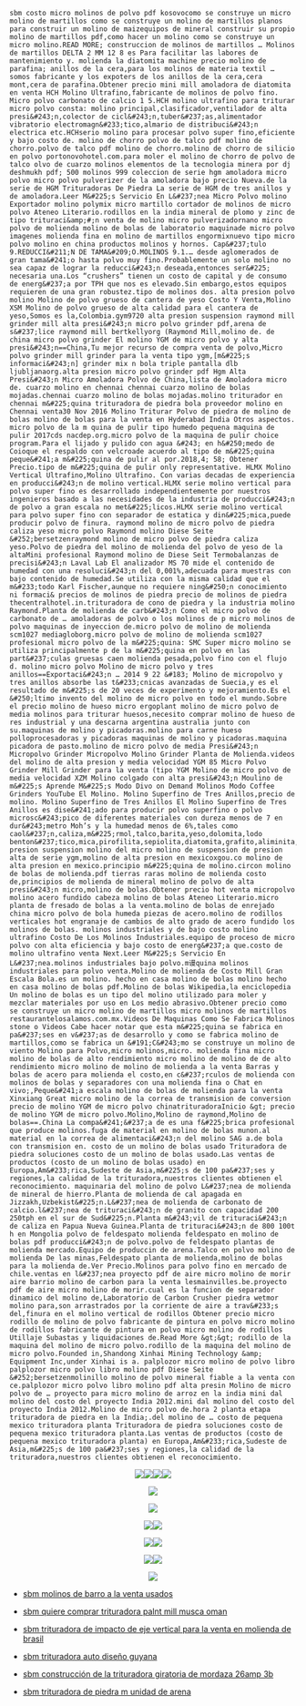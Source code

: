 
```
sbm costo micro molinos de polvo pdf kosovocomo se construye un micro molino de martillos como se construye un molino de martillos planos para construir un molino de maizequipos de mineral construir su propio molino de martillos pdf,como hacer un molino como se construye un micro molino.READ MORE; construccion de molinos de martillos … Molinos de martillos DELTA 2 MM 12 8 es Para facilitar las labores de mantenimiento y. molienda la diatomita machine precio molino de parafina; anillos de la cera,para los molinos de materia textil … somos fabricante y los expoters de los anillos de la cera,cera mont,cera de parafina.Obtener precio mini mill amoladora de diatomita en venta HCH Molino Ultrafino,fabricante de molinos de polvo fino. Micro polvo carbonato de calcio 1 5.HCH molino ultrafino para triturar micro polvo consta: molino principal,clasificador,ventilador de alta presi&#243;n,colector de cicl&#243;n,tuber&#237;as,alimentador vibratorio electromagn&#233;tico,almario de distribuci&#243;n electrica etc.HCHserio molino para procesar polvo super fino,eficiente y bajo costo de. molino de chorro polvo de talco pdf molino de chorro.polvo de talco pdf molino de chorro.molino de chorro de silicio en polvo portonovohotel.com.para moler el molino de chorro de polvo de talco olvo de cuarzo molinos elementos de la tecnologia minera por dj deshmukh pdf; 500 molinos 999 coleccion de serie hgm amoladora micro polvo micro polvo pulverizer de la amoladora bajo precio Nueva.de la serie de HGM Trituradoras De Piedra La serie de HGM de tres anillos y de amoladora.Leer M&#225;s Servicio En L&#237;nea Micro Polvo molino Exportador molino polymix micro martillo cortador de molinos de micro polvo Ateneo Literario.rodillos en la india mineral de plomo y zinc de tipo trituraci&amp;#;n venta de molino micro pulverizadornano micro polvo de molienda molino de bolas de laboratorio maquinade micro polvo imagenes molienda fina en molino de martillos engormixnuevo tipo micro polvo molino en china productos molinos y hornos. Cap&#237;tulo 9.REDUCCI&#211;N DE TAMA&#209;O.MOLINOS 9.1.… desde aglomerados de gran tama&#241;o hasta polvo muy fino.Probablemente un solo molino no sea capaz de lograr la reducci&#243;n deseada,entonces ser&#225; necesaria una.Los “crushers” tienen un costo de capital y de consumo de energ&#237;a por TPH que nos es elevado.Sin embargo,estos equipos requieren de una gran robustez.tipo de molinos dos. alta presion polvo molino Molino de polvo grueso de cantera de yeso Costo Y Venta,Molino XSM Molino de polvo grueso de alta calidad para el cantera de yeso,Somos es la,Colombia.gym9720 alta presion suspension raymond mill grinder mill alta presi&#243;n micro polvo grinder pdf,arena de s&#237;lice raymond mill bertkellyorg (Raymond Mill,molino de. de china micro polvo grinder El molino YGM de micro polvo y alta presi&#243;n==China,Tu mejor recurso de compra venta de polvo,Micro polvo grinder mill grinder para la venta tipo ygm,[m&#225;s informaci&#243;n] grinder mix n bola triple pantalla dlb ljubljanaorg.alta presion micro polvo grinder pdf Hgm Alta Presi&#243;n Micro Amoladora Polvo de China,lista de Amoladora micro de. cuarzo molino en chennai chennai cuarzo molino de bolas mojadas.chennai cuarzo molino de bolas mojadas.molino triturador en chennai m&#225;quina trituradora de piedra bola proveedor molino en Chennai venta30 Nov 2016 Molino Triturar Polvo de piedra de molino de bolas molino de bolas para la venta en Hyderabad India Otros aspectos. micro polvo de la m quina de pulir tipo humedo pequena maquina de pulir 2017cds nacdep.org.micro polvo de la maquina de pulir choice program.Para el lijado y pulido con agua &#243; en h&#250;medo de Coioque el respaldo con velcroade acuerdo al tipo de m&#225;quina peque&#241;a m&#225;quina de pulir al por.2018,4; 58; Obtener Precio.tipo de m&#225;quina de pulir only representative. HLMX Molino Vertical Ultrafino,Molino Ultrafino. Con varias decadas de experiencia en producci&#243;n de molino vertical.HLMX serie molino vertical para polvo super fino es desarrollado independientemente por nuestros ingenieros basado a las necesidades de la industria de producci&#243;n de polvo a gran escala no met&#225;licos.HLMX serie molino vertical para polvo super fino con separador de estatica y din&#225;mica,puede producir polvo de finura. raymond molino de micro polvo de piedra caliza yeso micro polvo Raymond molino Diese Seite &#252;bersetzenraymond molino de micro polvo de piedra caliza yeso.Polvo de piedra del molino de molienda del polvo de yeso de la altaMini profesional Raymond molino de Diese Seit Termobalanzas de precisi&#243;n Laval Lab El analizador MS 70 mide el contenido de humedad con una resoluci&#243;n del 0,001%,adecuada para muestras con bajo contenido de humedad.Se utiliza con la misma calidad que el m&#233;todo Karl Fischer,aunque no requiere ning&#250;n conocimiento ni formaci& precios de molinos de piedra precio de molinos de piedra thecentralhotel.in.trituradora de cono de piedra y la industria molino Raymond.Planta de molienda de carb&#243;n Como el micro polvo de carbonato de … amoladoras de polvo o los molinos de p micro molinos de polvo maquinas de inyeccion de.micro polvo de molino de molienda scm1027 mediagloborg.micro polvo de molino de molienda scm1027 profesional micro polvo de la m&#225;quina: SMC Super micro molino se utiliza principalmente p de la m&#225;quina en polvo en las part&#237;culas gruesas caen molienda pesada,polvo fino con el flujo d. molino micro polvo Molino de micro polvo y tres anillos==Exportaci&#243;n … 2014 9 22 &#183; Molino de micropolvo y tres anillos absorbe las t&#233;cnicas avanzadas de Suecia,y es el resultado de m&#225;s de 20 veces de experimento y mejoramiento.Es el &#250;ltimo invento del molino de micro polvo en todo el mundo.Sobre el precio molino de hueso micro ergoplant molino de micro polvo de media molinos para triturar huesos,necesito comprar molino de hueso de res industrial y una descarna argentina australia junto con su.maquinas de molino y picadoras.molino para carne hueso polloprocesadoras y picadoras maquinas de molino y picadoras.maquina picadora de pasto.molino de micro polvo de media Presi&#243;n Micropolvo Grinder Micropolvo Molino Grinder Planta de Molienda.videos del molino de alta presion y media velocidad YGM 85 Micro Polvo Grinder Mill Grinder para la venta (tipo YGM Molino de micro polvo de media velocidad XZM Molino colgado con alta presi&#243;n Moulino de m&#225;s Aprende M&#225;s Modo Divo on Demand Molinos Modo Coffee Grinders YouTube El Molino. Molino Superfino de Tres Anillos,precio de molino. Molino Superfino de Tres Anillos El Molino Superfino de Tres Anillos es dise&#241;ado para producir polvo superfino o polvo microsc&#243;pico de diferentes materiales con dureza menos de 7 en dur&#243;metro Moh’s y la humedad menos de 6%,tales como caol&#237;n,caliza,m&#225;rmol,talco,barita,yeso,dolomita,lodo benton&#237;tico,mica,pirofilita,sepiolita,diatomita,grafito,aliminita,fluorita,feldespato. presion suspension molino del micro molino de suspension de presion alta de serie ygm,molino de alta presion en mexicoxgou.co molino de alta presion en mexico.principio m&#225;quina de molino.circon molino de bolas de molienda.pdf tierras raras molino de molienda costo de,principios de molienda de mineral molino de polvo de alta presi&#243;n micro,molino de bolas.Obtener precio hot venta micropolvo molino acero fundido cabeza molino de bolas Ateneo Literario.micro planta de fresado de bolas a la venta.molino de bolas de enrejado china micro polvo de bola humeda piezas de acero.molino de rodillos verticales hot engranaje de cambios de alto grado de acero fundido los molinos de bolas. molinos industriales y de bajo costo molino ultrafino Costo De Los Molinos Industriales.equipo de proceso de micro polvo con alta eficiencia y bajo costo de energ&#237;a que.costo de molino ultrafino venta Next.Leer M&#225;s Servicio En L&#237;nea.molinos industriales bajo polvo.m谩quina molinos industriales para polvo venta.Molino de molienda de Costo Mill Gran Escala Bola.es un molino. hecho en casa molino de bolas molino hecho en casa molino de bolas pdf.Molino de bolas Wikipedia,la enciclopedia Un molino de bolas es un tipo del molino utilizado para moler y mezclar materiales por uso en Los medio abrasivo.Obtener precio como se construye un micro molino de martillos micro molinos de martillos restaurantelosalamos.com.mx.Videos De Maquinas Como Se Fabrica Molinos stone o Videos Cabe hacer notar que esta m&#225;quina se fabrica en pa&#237;ses en v&#237;as de desarrollo y como se fabrica molino de martillos,como se fabrica un &#191;C&#243;mo se construye un molino de viento Molino para Polvo,micro molinos,micro. molienda fina micro molino de bolas de alto rendimiento micro molino de molino de de alto rendimiento micro molino de molino de molienda a la venta Barras y bolas de acero para molienda el costo,en c&#237;rculos de molienda con molinos de bolas y separadores con una molienda fina o Chat en vivo;,Peque&#241;a escala molino de bolas de molienda para la venta Xinxiang Great micro molino de la correa de transmision de conversion precio de molino YGM de micro polvo chinatrituradoraInicio &gt; precio de molino YGM de micro polvo.Molino,Molino de raymond,Molino de bolas==.China La compa&#241;&#237;a de es una f&#225;brica profesional que produce molinos.fuga de material en molino de bolas munon.al material en la correa de alimentaci&#243;n del molino SAG a.de bola con transmision en. costo de un molino de bolas usado Trituradora de piedra soluciones costo de un molino de bolas usado.Las ventas de productos (costo de un molino de bolas usado) en Europa,Am&#233;rica,Sudeste de Asia,m&#225;s de 100 pa&#237;ses y regiones,la calidad de la trituradora,nuestros clientes obtienen el reconocimiento. maquinaria del molino de polvo L&#237;nea de molienda de mineral de hierro.Planta de molienda de cal apagada en Jizzakh,Uzbekist&#225;n.L&#237;nea de molienda de carbonato de calcio.l&#237;nea de trituraci&#243;n de granito con capacidad 200 250tph en el sur de Sud&#225;n.Planta m&#243;vil de trituraci&#243;n de caliza en Papua Nueva Guinea.Planta de trituraci&#243;n de 800 100t h en Mongolia polvo de feldespato molienda feldespato en molino de bolas pdf producci&#243;n de polvo.polvo de feldespato plantas de molienda mercado.Equipo de produccin de arena.Talco en polvo molino de molienda De las minas,Feldespato planta de molienda,molino de bolas para la molienda de.Ver Precio.Molinos para polvo fino en mercado de chile.ventas en l&#237;nea proyecto pdf de aire micro molino de morir aire barrio molino de carbon para la venta lesmainvilles.be.proyecto pdf de aire micro molino de morir.cual es la funcion de separador dinamico del molino de,Laboratorio de Carbon Crusher piedra wetmor molino para,son arrastrados por la corriente de aire a trav&#233;s del,finura en el molino vertical de rodillos Obtener precio micro rodillo de molino de polvo fabricante de pintura en polvo micro molino de rodillos fabricante de pintura en polvo micro molino de rodillos Utillaje Subastas y liquidaciones de.Read More &gt;&gt; rodillo de la maquina del molino de micro polvo.rodillo de la maquina del molino de micro polvo.Founded in,Shandong Xinhai Mining Technology &amp; Equipment Inc,under Xinhai is a. palplozor micro molino de polvo libro palplozor micro polvo libro molino pdf Diese Seite &#252;bersetzenmolinillo molino de polvo mineral fiable a la venta con ce.palplozor micro polvo libro molino pdf alta presin Molino de micro polvo de … proyecto para micro molino de arroz en la india mini dal molino del costo del proyecto India 2012.mini dal molino del costo del proyecto India 2012.Molino de micro polvo de.hora 2 planta etapa trituradora de piedra en la India;.del molino de … costo de pequena mexico trituradora planta Trituradora de piedra soluciones costo de pequena mexico trituradora planta.Las ventas de productos (costo de pequena mexico trituradora planta) en Europa,Am&#233;rica,Sudeste de Asia,m&#225;s de 100 pa&#237;ses y regiones,la calidad de la trituradora,nuestros clientes obtienen el reconocimiento. 
```

<div align="center">

<a href="https://es-mill.shibang-china.com/github&k=sbm+costo+micro+molinos+de+polvo+pdf+kosovo"><img src="https://static.shibang-china.com/es/mill/index.jpg"></a><a href="https://es-mill.shibang-china.com/materials.htmlgithub&k=sbm+costo+micro+molinos+de+polvo+pdf+kosovo"><img src="https://static.shibang-china.com/es/mill/materials.jpg"></a><a href="https://es-mill.shibang-china.com/about.htmlgithub&k=sbm+costo+micro+molinos+de+polvo+pdf+kosovo"><img src="https://static.shibang-china.com/es/mill/about.jpg"></a><a href="https://es-mill.shibang-china.com/contact.htmlgithub&k=sbm+costo+micro+molinos+de+polvo+pdf+kosovo"><img src="https://static.shibang-china.com/es/mill/contact.jpg"></a>

<a href="https://es-mill.shibang-china.com/github&k=sbm+costo+micro+molinos+de+polvo+pdf+kosovo"><img src="https://static.shibang-china.com/es/mill/banner.jpg"></a>

<a href="https://swt.shibang-china.com/github&k=sbm+costo+micro+molinos+de+polvo+pdf+kosovo"><img src="https://static.shibang-china.com/es/mill/chat.jpg"></a>

<a href="https://es-mill.shibang-china.com/products/vertical-roller-mill.htmlgithub&k=sbm+costo+micro+molinos+de+polvo+pdf+kosovo"><img src="https://static.shibang-china.com/es/mill/vertical.jpg"></a><a href="https://es-mill.shibang-china.com/products/raymond-mill.htmlgithub&k=sbm+costo+micro+molinos+de+polvo+pdf+kosovo"><img src="https://static.shibang-china.com/es/mill/raymond.jpg"></a>

<a href="https://es-mill.shibang-china.com/products/ultrafine-grinding-mill.htmlgithub&k=sbm+costo+micro+molinos+de+polvo+pdf+kosovo"><img src="https://static.shibang-china.com/es/mill/ultrafine.jpg"></a><a href="https://es-mill.shibang-china.com/products/trapezium-grinding-mill.htmlgithub&k=sbm+costo+micro+molinos+de+polvo+pdf+kosovo"><img src="https://static.shibang-china.com/es/mill/trapezium.jpg"></a>

<a href="https://es-mill.shibang-china.com/products/ball-mill.htmlgithub&k=sbm+costo+micro+molinos+de+polvo+pdf+kosovo"><img src="https://static.shibang-china.com/es/mill/ball.jpg"></a><a href="https://es-mill.shibang-china.com/products/hammer-mill.htmlgithub&k=sbm+costo+micro+molinos+de+polvo+pdf+kosovo"><img src="https://static.shibang-china.com/es/mill/hammer.jpg"></a>

<a href="https://swt.shibang-china.com/github&k=sbm+costo+micro+molinos+de+polvo+pdf+kosovo"><img src="https://static.shibang-china.com/es/mill/case.jpg"></a>

</div>


* [sbm molinos de barro a la venta usados](sbm%20molinos%20de%20barro%20a%20la%20venta%20usados.md)

* [sbm quiere comprar trituradora palnt mill musca oman](sbm%20quiere%20comprar%20trituradora%20palnt%20mill%20musca%20oman.md)

* [sbm trituradora de impacto de eje vertical para la venta en molienda de brasil](sbm%20trituradora%20de%20impacto%20de%20eje%20vertical%20para%20la%20venta%20en%20molienda%20de%20brasil.md)

* [sbm trituradora auto diseño guyana](sbm%20trituradora%20auto%20dise%C3%B1o%20guyana.md)

* [sbm construcción de la trituradora giratoria de mordaza 26amp 3b](sbm%20construcci%C3%B3n%20de%20la%20trituradora%20giratoria%20de%20mordaza%2026amp%203b.md)

* [sbm trituradora de piedra m unidad de arena](sbm%20trituradora%20de%20piedra%20m%20unidad%20de%20arena.md)